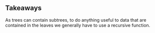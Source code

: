 ## Takeaways

As trees can contain subtrees, to do anything useful to data that are
contained in the leaves we generally have to use a recursive function.

